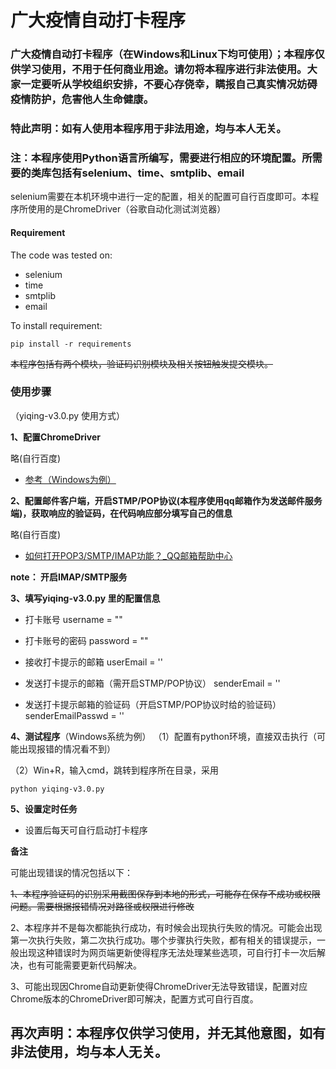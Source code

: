 # 广大疫情自动打卡程序
### 广大疫情自动打卡程序（在Windows和Linux下均可使用）；本程序仅供学习使用，不用于任何商业用途。请勿将本程序进行非法使用。大家一定要听从学校组织安排，不要心存侥幸，瞒报自己真实情况妨碍疫情防护，危害他人生命健康。

### 特此声明：如有人使用本程序用于非法用途，均与本人无关。



### 注：本程序使用Python语言所编写，需要进行相应的环境配置。所需要的类库包括有selenium、time、smtplib、email

selenium需要在本机环境中进行一定的配置，相关的配置可自行百度即可。本程序所使用的是ChromeDriver（谷歌自动化测试浏览器）

#### Requirement

The code was tested on:

- selenium
- time
- smtplib
- email

To install requirement:

```
pip install -r requirements
```

~~本程序包括有两个模块，验证码识别模块及相关按钮触发提交模块。~~

### 使用步骤

（yiqing-v3.0.py 使用方式）

**1、配置ChromeDriver**

略(自行百度)

* [参考（Windows为例）](https://blog.csdn.net/qq_22200671/article/details/108638836)

  

**2、配置邮件客户端，开启STMP/POP协议(本程序使用qq邮箱作为发送邮件服务端)，获取响应的验证码，在代码响应部分填写自己的信息**

略(自行百度)

* [如何打开POP3/SMTP/IMAP功能？_QQ邮箱帮助中心](https://service.mail.qq.com/cgi-bin/help?subtype=1&&no=166&&id=28)

**note： 开启IMAP/SMTP服务**

**3、填写yiqing-v3.0.py 里的配置信息**

* 打卡账号
  username = ""

* 打卡账号的密码
  password = ""

* 接收打卡提示的邮箱
  userEmail = ''

* 发送打卡提示的邮箱（需开启STMP/POP协议）
  senderEmail = ''

* 发送打卡提示邮箱的验证码（开启STMP/POP协议时给的验证码）
  senderEmailPasswd = ''

**4、测试程序**（Windows系统为例）
（1）配置有python环境，直接双击执行（可能出现报错的情况看不到）

（2）Win+R，输入cmd，跳转到程序所在目录，采用 

 ```
python yiqing-v3.0.py
 ```

**5、设置定时任务**

* 设置后每天可自行启动打卡程序

**备注**

可能出现错误的情况包括以下：

~~1、本程序验证码的识别采用截图保存到本地的形式，可能存在保存不成功或权限问题。需要根据报错情况对路径或权限进行修改~~

2、本程序并不是每次都能执行成功，有时候会出现执行失败的情况。可能会出现第一次执行失败，第二次执行成功。哪个步骤执行失败，都有相关的错误提示，一般出现这种错误时为网页端更新使得程序无法处理某些选项，可自行打卡一次后解决，也有可能需要更新代码解决。

3、可能出现因Chrome自动更新使得ChromeDriver无法导致错误，配置对应Chrome版本的ChromeDriver即可解决，配置方式可自行百度。



## 再次声明：本程序仅供学习使用，并无其他意图，如有非法使用，均与本人无关。









